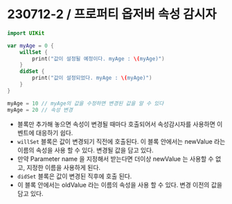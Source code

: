 # 230712-2 / 프로퍼티 옵저버 속성 감시자
```swift
import UIKit

var myAge = 0 {
    willSet {
        print("값이 설정될 예정이다. myAge : \(myAge)")
    }
    didSet {
        print("값이 설정되었다. myAge : \(myAge)")
    }
}

myAge = 10 // myAge의 값을 수정하면 변경된 값을 알 수 있다
myAge = 20 // 속성 변경
```
- 블록만 추가해 놓으면 속성이 변경될 때마다 호출되어서 속성감시자를 사용하면 이벤트에 대응하기 쉽다.
-  `willSet` 블록은 값이 변경되기 직전에 호출된다.
이 블록 안에서는 newValue 라는 이름의 속성을 사용 할 수 있다. 변경될 값을 담고 있다.
- 만약 Parameter name 을 지정해서 받는다면 더이상 newValue 는 사용할 수 없고, 지정한 이름을 사용하게 된다.
- `didSet` 블록은  값이 변경된 직후에 호출 된다.
- 이 블록 안에서는 oldValue 라는 이름의 속성을 사용 할 수 있다. 변경 이전의 값을 담고 있다.
 
